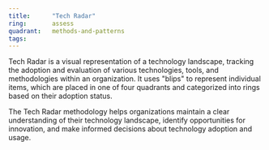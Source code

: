 ```yaml
---
title:      "Tech Radar"
ring:       assess
quadrant:   methods-and-patterns
tags: 
---
```


Tech Radar is a visual representation of a technology landscape, tracking the adoption and evaluation of various technologies, tools, and methodologies within an organization. It uses "blips" to represent individual items, which are placed in one of four quadrants and categorized into rings based on their adoption status.

The Tech Radar methodology helps organizations maintain a clear understanding of their technology landscape, identify opportunities for innovation, and make informed decisions about technology adoption and usage.